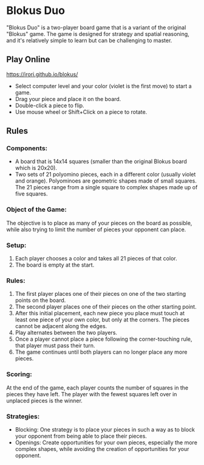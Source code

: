 # Blokus Duo

"Blokus Duo" is a two-player board game that is a variant of the original
"Blokus" game. The game is designed for strategy and spatial reasoning, and
it's relatively simple to learn but can be challenging to master.

## Play Online
https://irori.github.io/blokus/

- Select computer level and your color (violet is the first move) to start a
  game.
- Drag your piece and place it on the board.
- Double-click a piece to flip.
- Use mouse wheel or Shift+Click on a piece to rotate.

## Rules

### Components:
- A board that is 14x14 squares (smaller than the original Blokus board which
  is 20x20).
- Two sets of 21 polyomino pieces, each in a different color (usually violet
  and orange). Polyominoes are geometric shapes made of small squares. The 21
  pieces range from a single square to complex shapes made up of five squares.

### Object of the Game:
The objective is to place as many of your pieces on the board as possible,
while also trying to limit the number of pieces your opponent can place.

### Setup:
1. Each player chooses a color and takes all 21 pieces of that color.
2. The board is empty at the start.

### Rules:
1. The first player places one of their pieces on one of the two starting
   points on the board.
2. The second player places one of their pieces on the other starting point.
3. After this initial placement, each new piece you place must touch at least
   one piece of your own color, but only at the corners. The pieces cannot be
   adjacent along the edges.
4. Play alternates between the two players.
5. Once a player cannot place a piece following the corner-touching rule, that
   player must pass their turn.
6. The game continues until both players can no longer place any more pieces.

### Scoring:
At the end of the game, each player counts the number of squares in the pieces
they have left. The player with the fewest squares left over in unplaced pieces
is the winner.

### Strategies:
- Blocking: One strategy is to place your pieces in such a way as to block your
  opponent from being able to place their pieces.
- Openings: Create opportunities for your own pieces, especially the more
  complex shapes, while avoiding the creation of opportunities for your
  opponent.
